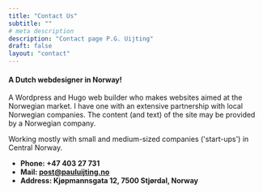 ```yaml
---
title: "Contact Us"
subtitle: ""
# meta description
description: "Contact page P.G. Uijting"
draft: false
layout: "contact"
---
```



#### A Dutch webdesigner in Norway!

A Wordpress and Hugo web builder who makes websites aimed at the Norwegian market. I have one with an extensive partnership with local Norwegian companies. The content (and text) of the site may be provided by a Norwegian company.

Working mostly with small and medium-sized companies ('start-ups') in Central Norway.

* **Phone: +47 403 27 731** 
* **Mail: post@pauluijting.no**
* **Address: Kjøpmannsgata 12, 7500 Stjørdal, Norway**